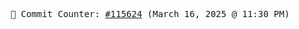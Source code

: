 <p align="center">
    <samp>
        📮 Commit Counter: <a href="https://github.com/Javascript-void0/Javascript-void0/commits/main">#115624</a> (March 16, 2025 @ 11:30 PM)
    </samp>
</p>
